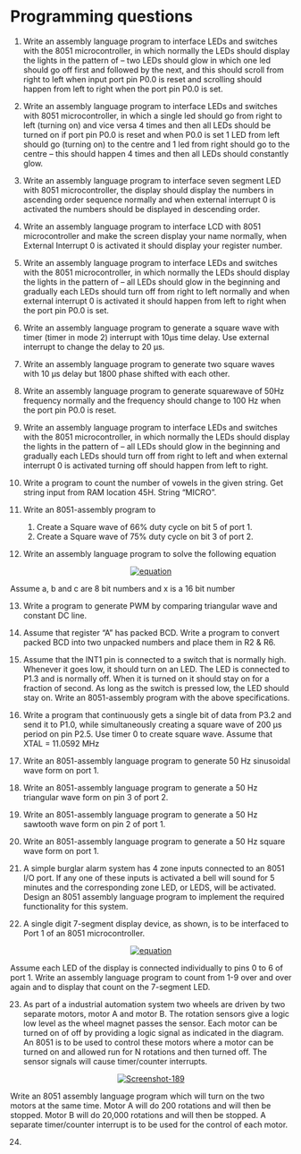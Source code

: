 # Programming questions 

1.	Write an assembly language program to interface LEDs and switches with the 8051 microcontroller, in which normally the LEDs should display the lights in the pattern of – two LEDs should glow in which one led should go off first and followed by the next, and this should scroll from right to left when input port pin P0.0 is reset and scrolling should happen from left to right when the port pin P0.0 is set.

2.	Write an assembly language program to interface LEDs and switches with 8051 microcontroller, in which a single led should go from right to left (turning on) and vice versa 4 times and then all LEDs should be turned on if port pin P0.0 is reset and when P0.0 is set 1 LED from left should go (turning on) to the centre and 1 led from right should go to the centre – this should happen 4 times and then all LEDs should constantly glow. 

3.	Write an assembly language program to interface seven segment LED with 8051 microcontroller, the display should display the numbers in ascending order sequence normally and when external interrupt 0 is activated the numbers should be displayed in descending order.

4.	Write an assembly language program to interface LCD with 8051 microcontroller and make the screen display your name normally, when External Interrupt 0 is activated it should display your register number.

5.	Write an assembly language program to interface LEDs and switches with the 8051 microcontroller, in which normally the LEDs should display the lights in the pattern of – all LEDs should glow in the beginning and gradually each LEDs should turn off from right to left normally and when external interrupt 0 is activated it should happen from left to right when the port pin P0.0 is set.

6.	Write an assembly language program to generate a square wave with timer (timer in mode 2) interrupt with 10μs time delay. Use external interrupt to change the delay to 20 μs.

7.	Write an assembly language program to generate two square waves with 10 μs delay but 1800 phase shifted with each other.

8.	Write an assembly language program to generate squarewave of 50Hz frequency normally and the frequency should change to 100 Hz when the port pin P0.0 is reset.

9.	Write an assembly language program to interface LEDs and switches with the 8051 microcontroller, in which normally the LEDs should display the lights in the pattern of – all LEDs should glow in the beginning and gradually each LEDs should turn off from right to left and when external interrupt 0 is activated turning off should happen from left to right.

10.	Write a program to count the number of vowels in the given string. Get string input from RAM location 45H. String “MICRO”. 

11. Write an 8051-assembly program to 
    1. Create a Square wave of 66% duty cycle on bit 5 of port 1.
    2. Create a Square wave of 75% duty cycle on bit 3 of port 2.

12. Write an assembly language program to solve the following equation <br />
<p align = 'center'><a href="https://imgbb.com/"><img src="https://i.ibb.co/K2H9pnq/equation.png" alt="equation" border="0"></a></p>
Assume a, b and c are 8 bit numbers and x is a 16 bit number

13. Write a program to generate PWM by comparing triangular wave and constant DC line.

14. Assume that register “A” has packed BCD. Write a program to convert packed BCD  into two unpacked numbers and place them in R2 & R6.

15. Assume that the INT1 pin is connected to a switch that is normally high. Whenever it goes low, it should turn on an LED. The LED is connected to P1.3 and is normally off. When it is turned on it should stay on for a fraction of second. As long as the switch is pressed low, the LED should stay on. Write an 8051-assembly program with the above specifications.

16. Write a program that continuously gets a single bit of data from P3.2 and send it to P1.0, while simultaneously creating a square wave of 200 µs period on pin P2.5. Use timer 0 to create square wave. Assume that XTAL = 11.0592 MHz

17. Write an 8051-assembly language program to generate 50 Hz sinusoidal wave form on port 1. 

18. Write an 8051-assembly language program to generate a 50 Hz triangular wave form on pin 3 of port 2.

19. Write an 8051-assembly language program to generate a 50 Hz sawtooth wave form on pin 2 of port 1.

20. Write an 8051-assembly language program to generate a 50 Hz square wave form on port 1.

21.  A simple burglar alarm system has 4 zone inputs connected to an 8051 I/O port. If any one of these inputs is activated a bell will sound for 5 minutes and the corresponding zone LED, or LEDS, will be activated. Design an 8051 assembly language program to implement the required functionality for this system. 

22. A single digit 7-segment display device, as shown, is to be interfaced to Port 1 of an 8051 microcontroller. <br />
<p align = "center"><a href="https://imgbb.com/"><img src="https://i.ibb.co/0rwXgLz/equation.png" alt="equation" border="0"></a></p> Assume each LED of the display is connected individually to pins 0 to 6 of port 1. Write an assembly language program to count from 1-9 over and over again and to display that count on the 7-segment LED.


23. As part of a industrial automation system two wheels are driven by two separate motors, motor A and motor B. The rotation sensors give a logic low level as the wheel magnet passes the sensor. Each motor can be turned on of off by providing a logic signal as indicated in the diagram. An 8051 is to be used to control these motors where a motor can be turned on and allowed run for N rotations and then turned off. The sensor signals will cause timer/counter interrupts. <br />
<p align = "center"><a href="https://imgbb.com/"><img src="https://i.ibb.co/Nnnhtnr/Screenshot-189.png" alt="Screenshot-189" border="0"></a>
</p>
Write an 8051 assembly language program which will turn on the two motors at the same time. Motor A will do 200 rotations and will then be stopped. Motor B will do 20,000 rotations and will then be stopped. A separate timer/counter interrupt is to be used for the control of each motor. 

24. 




